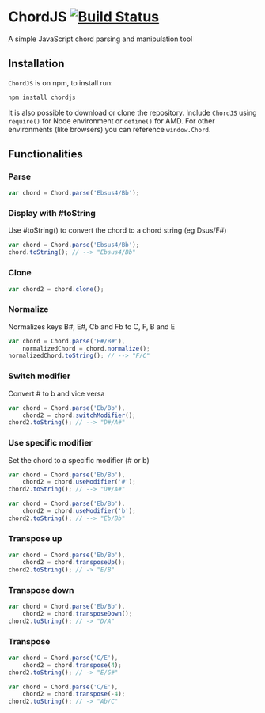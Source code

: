 # ChordJS [![Build Status](https://travis-ci.org/martijnversluis/ChordJS.svg?branch=master)](https://travis-ci.org/martijnversluis/ChordJS)

A simple JavaScript chord parsing and manipulation tool

## Installation

`ChordJS` is on npm, to install run:

```bash
npm install chordjs
```

It is also possible to download or clone the repository. Include `ChordJS`
using `require()` for Node environment or `define()` for AMD. For other
environments (like browsers) you can reference `window.Chord`.

## Functionalities

### Parse

```javascript
var chord = Chord.parse('Ebsus4/Bb');
```

### Display with #toString

Use #toString() to convert the chord to a chord string (eg Dsus/F#)

```javascript
var chord = Chord.parse('Ebsus4/Bb');
chord.toString(); // --> "Ebsus4/Bb"
```

### Clone

```javascript
var chord2 = chord.clone();
```

### Normalize

Normalizes keys B#, E#, Cb and Fb to C, F, B and E

```javascript
var chord = Chord.parse('E#/B#'),
    normalizedChord = chord.normalize();
normalizedChord.toString(); // --> "F/C"
```

### Switch modifier

Convert # to b and vice versa

```javascript
var chord = Chord.parse('Eb/Bb'),
    chord2 = chord.switchModifier();
chord2.toString(); // --> "D#/A#"
```

### Use specific modifier

Set the chord to a specific modifier (# or b)

```javascript
var chord = Chord.parse('Eb/Bb'),
    chord2 = chord.useModifier('#');
chord2.toString(); // --> "D#/A#"
```

```javascript
var chord = Chord.parse('Eb/Bb'),
    chord2 = chord.useModifier('b');
chord2.toString(); // --> "Eb/Bb"
```

### Transpose up

```javascript
var chord = Chord.parse('Eb/Bb'),
    chord2 = chord.transposeUp();
chord2.toString(); // -> "E/B"
```

### Transpose down

```javascript
var chord = Chord.parse('Eb/Bb'),
    chord2 = chord.transposeDown();
chord2.toString(); // -> "D/A"
```

### Transpose

```javascript
var chord = Chord.parse('C/E'),
    chord2 = chord.transpose(4);
chord2.toString(); // -> "E/G#"
```

```javascript
var chord = Chord.parse('C/E'),
    chord2 = chord.transpose(-4);
chord2.toString(); // -> "Ab/C"
```
